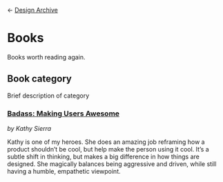&larr; [Design Archive](https://github.com/danritz/design-archive/blob/master/README.md)

# Books
Books worth reading again.

## Book category
Brief description of category

### [Badass: Making Users Awesome](http://www.amazon.com/exec/obidos/ASIN/1491919019/)
*by Kathy Sierra*

Kathy is one of my heroes. She does an amazing job reframing how a product shouldn’t be cool, but help make the person using it cool. It’s a subtle shift in thinking, but makes a big difference in how things are designed. She magically balances being aggressive and driven, while still having a humble, empathetic viewpoint.
